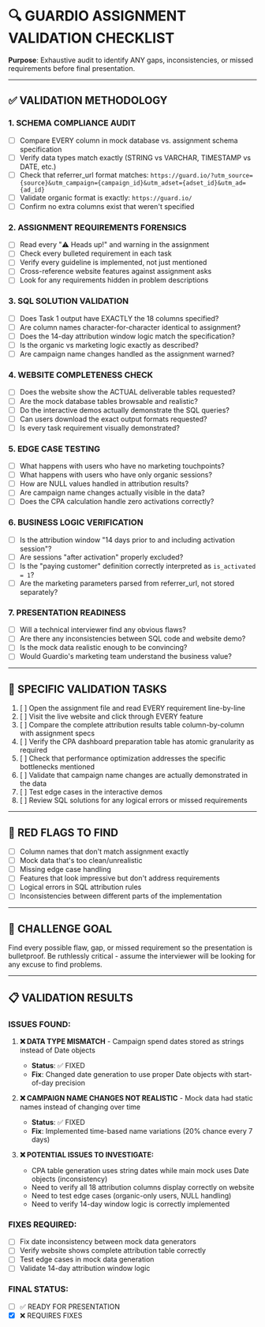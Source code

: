 # 🔍 GUARDIO ASSIGNMENT VALIDATION CHECKLIST

**Purpose**: Exhaustive audit to identify ANY gaps, inconsistencies, or missed requirements before final presentation.

---

## ✅ VALIDATION METHODOLOGY

### 1. SCHEMA COMPLIANCE AUDIT
- [ ] Compare EVERY column in mock database vs. assignment schema specification
- [ ] Verify data types match exactly (STRING vs VARCHAR, TIMESTAMP vs DATE, etc.)
- [ ] Check that referrer_url format matches: `https://guard.io/?utm_source={source}&utm_campaign={campaign_id}&utm_adset={adset_id}&utm_ad={ad_id}`
- [ ] Validate organic format is exactly: `https://guard.io/`
- [ ] Confirm no extra columns exist that weren't specified

### 2. ASSIGNMENT REQUIREMENTS FORENSICS
- [ ] Read every "⚠️ Heads up!" and warning in the assignment
- [ ] Check every bulleted requirement in each task
- [ ] Verify every guideline is implemented, not just mentioned
- [ ] Cross-reference website features against assignment asks
- [ ] Look for any requirements hidden in problem descriptions

### 3. SQL SOLUTION VALIDATION
- [ ] Does Task 1 output have EXACTLY the 18 columns specified?
- [ ] Are column names character-for-character identical to assignment?
- [ ] Does the 14-day attribution window logic match the specification?
- [ ] Is the organic vs marketing logic exactly as described?
- [ ] Are campaign name changes handled as the assignment warned?

### 4. WEBSITE COMPLETENESS CHECK
- [ ] Does the website show the ACTUAL deliverable tables requested?
- [ ] Are the mock database tables browsable and realistic?
- [ ] Do the interactive demos actually demonstrate the SQL queries?
- [ ] Can users download the exact output formats requested?
- [ ] Is every task requirement visually demonstrated?

### 5. EDGE CASE TESTING
- [ ] What happens with users who have no marketing touchpoints?
- [ ] What happens with users who have only organic sessions?
- [ ] How are NULL values handled in attribution results?
- [ ] Are campaign name changes actually visible in the data?
- [ ] Does the CPA calculation handle zero activations correctly?

### 6. BUSINESS LOGIC VERIFICATION
- [ ] Is the attribution window "14 days prior to and including activation session"?
- [ ] Are sessions "after activation" properly excluded?
- [ ] Is the "paying customer" definition correctly interpreted as `is_activated = 1`?
- [ ] Are the marketing parameters parsed from referrer_url, not stored separately?

### 7. PRESENTATION READINESS
- [ ] Will a technical interviewer find any obvious flaws?
- [ ] Are there any inconsistencies between SQL code and website demo?
- [ ] Is the mock data realistic enough to be convincing?
- [ ] Would Guardio's marketing team understand the business value?

---

## 🎯 SPECIFIC VALIDATION TASKS

1. [ ] Open the assignment file and read EVERY requirement line-by-line
2. [ ] Visit the live website and click through EVERY feature
3. [ ] Compare the complete attribution results table column-by-column with assignment specs
4. [ ] Verify the CPA dashboard preparation table has atomic granularity as required
5. [ ] Check that performance optimization addresses the specific bottlenecks mentioned
6. [ ] Validate that campaign name changes are actually demonstrated in the data
7. [ ] Test edge cases in the interactive demos
8. [ ] Review SQL solutions for any logical errors or missed requirements

---

## 🚨 RED FLAGS TO FIND

- [ ] Column names that don't match assignment exactly
- [ ] Mock data that's too clean/unrealistic
- [ ] Missing edge case handling
- [ ] Features that look impressive but don't address requirements
- [ ] Logical errors in SQL attribution rules
- [ ] Inconsistencies between different parts of the implementation

---

## 🎯 CHALLENGE GOAL
Find every possible flaw, gap, or missed requirement so the presentation is bulletproof. Be ruthlessly critical - assume the interviewer will be looking for any excuse to find problems.

---

## 📋 VALIDATION RESULTS

### ISSUES FOUND:

1. **❌ DATA TYPE MISMATCH** - Campaign spend dates stored as strings instead of Date objects
   - **Status**: ✅ FIXED
   - **Fix**: Changed date generation to use proper Date objects with start-of-day precision

2. **❌ CAMPAIGN NAME CHANGES NOT REALISTIC** - Mock data had static names instead of changing over time  
   - **Status**: ✅ FIXED
   - **Fix**: Implemented time-based name variations (20% chance every 7 days)

3. **❌ POTENTIAL ISSUES TO INVESTIGATE:**
   - CPA table generation uses string dates while main mock uses Date objects (inconsistency)
   - Need to verify all 18 attribution columns display correctly on website
   - Need to test edge cases (organic-only users, NULL handling)
   - Need to verify 14-day window logic is correctly implemented

### FIXES REQUIRED:
- [ ] Fix date inconsistency between mock data generators
- [ ] Verify website shows complete attribution table correctly
- [ ] Test edge cases in mock data generation
- [ ] Validate 14-day attribution window logic

### FINAL STATUS:
- [ ] ✅ READY FOR PRESENTATION  
- [x] ❌ REQUIRES FIXES